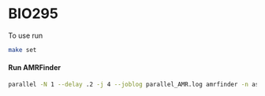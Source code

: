 # BIO295

To use run
```bash
make set
```

#### Run AMRFinder
```bash
parallel -N 1 --delay .2 -j 4 --joblog parallel_AMR.log amrfinder -n assemblies/{}.* --threads 1 --plus --organism Salmonella --name={} :::: out/barcode_assemblies.txt | tee out/AMR_raw_output_file.tsv
```